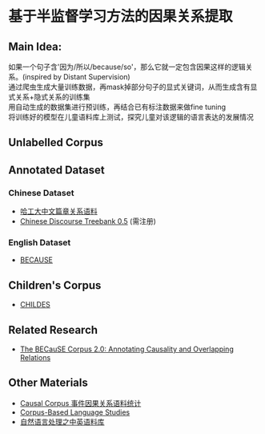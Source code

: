 # 基于半监督学习方法的因果关系提取

## Main Idea:
如果一个句子含'因为/所以/because/so'，那么它就一定包含因果这样的逻辑关系。(inspired by Distant Supervision)       
通过爬虫生成大量训练数据，再mask掉部分句子的显式关键词，从而生成含有显式关系+隐式关系的训练集       
用自动生成的数据集进行预训练，再结合已有标注数据来做fine tuning       
将训练好的模型在儿童语料库上测试，探究儿童对该逻辑的语言表达的发展情况       

## Unlabelled Corpus


## Annotated Dataset
### Chinese Dataset
- [哈工大中文篇章关系语料](http://ir.hit.edu.cn/hit-cdtb/)
- [Chinese Discourse Treebank 0.5](https://catalog.ldc.upenn.edu/LDC2014T21) (需注册)

### English Dataset
- [BECAUSE](https://github.com/duncanka/BECAUSE)

## Children's Corpus
- [CHILDES](https://childes.talkbank.org/)

## Related Research
- [The BECauSE Corpus 2.0: Annotating Causality and Overlapping Relations](https://www.aclweb.org/anthology/W17-0812/)

## Other Materials
- [Causal Corpus 事件因果关系语料统计](https://blog.csdn.net/gao2628688/article/details/96228855)
- [Corpus-Based Language Studies](https://www.lancaster.ac.uk/fass/projects/corpus/)
- [自然语言处理之中英语料库](https://blog.csdn.net/zeng_xiangt/article/details/81572317)
